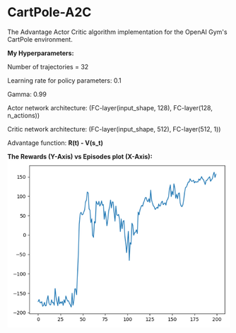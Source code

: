 # CartPole-A2C
The Advantage Actor Critic algorithm implementation for the OpenAI Gym's CartPole environment.


**My Hyperparameters:**

  Number of trajectories = 32

  Learning rate for policy parameters: 0.1

  Gamma: 0.99

  Actor network architecture: (FC-layer(input_shape, 128), FC-layer(128, n_actions))
  
  Critic network architecture: (FC-layer(input_shape, 512), FC-layer(512, 1))

  Advantage function: **R(t) - V(s_t)**



**The Rewards (Y-Axis) vs Episodes plot (X-Axis):**
![PLOT](/myplot.png)
